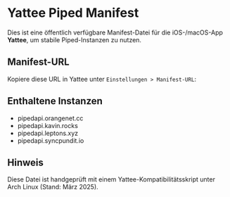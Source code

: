 # Yattee Piped Manifest

Dies ist eine öffentlich verfügbare Manifest-Datei für die iOS-/macOS-App **Yattee**, um stabile Piped-Instanzen zu nutzen.

## Manifest-URL

Kopiere diese URL in Yattee unter `Einstellungen > Manifest-URL`:





## Enthaltene Instanzen

- pipedapi.orangenet.cc
- pipedapi.kavin.rocks
- pipedapi.leptons.xyz
- pipedapi.syncpundit.io

## Hinweis

Diese Datei ist handgeprüft mit einem Yattee-Kompatibilitätsskript unter Arch Linux (Stand: März 2025).

